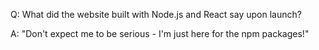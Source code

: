
Q: What did the website built with Node.js and React say upon launch?

A: "Don't expect me to be serious - I'm just here for the npm packages!"